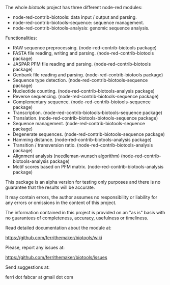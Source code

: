 The whole *biotools* project has three different node-red modules:

- node-red-contrib-biotools: data input / output and parsing.
- node-red-contrib-biotools-sequence: sequence management.
- node-red-contrib-biotools-analysis: genomic sequence analysis.

Functionalities:

- RAW sequence preprocessing. (node-red-contrib-biotools package)
- FASTA file reading, writing and parsing. (node-red-contrib-biotools package)
- JASPAR PFM file reading and parsing. (node-red-contrib-biotools package)
- Genbank file reading and parsing. (node-red-contrib-biotools package)
- Sequence type detection. (node-red-contrib-biotools-sequence package)
- Nucleotide counting. (node-red-contrib-biotools-analysis package) 
- Reverse sequencing. (node-red-contrib-biotools-sequence package)
- Complementary sequence. (node-red-contrib-biotools-sequence package)
- Transcription. (node-red-contrib-biotools-biotools-sequence package) 
- Translation. (node-red-contrib-biotools-biotools-sequence package)
- Sequence management. (node-red-contrib-biotools-sequence package)
- Degenerate sequences.  (node-red-contrib-biotools-sequence package)
- Hamming distance. (node-red-contrib-biotools-analysis package)
- Transition / transversion ratio. (node-red-contrib-biotools-analysis package)
- Alignment analysis (needleman-wunsch algorithm) (node-red-contrib-biotools-analysis package)
- Motif scores based on PFM matrix. (node-red-contrib-biotools-analysis package)

This package is an alpha version for testing only purposes and there is no guarantee that the results will be accurate. 

It may contain errors, the author assumes no responsibility or liability for any errors or omissions in the content of this project. 

The information contained in this project is provided on an "as is" basis with no guarantees of completeness, accuracy, usefulness or timeliness.

Read detailed documentation about the module at:

https://github.com/ferrithemaker/biotools/wiki

Please, report any issues at:

https://github.com/ferrithemaker/biotools/issues

Send suggestions at:

ferri dot fabcar at gmail dot com
